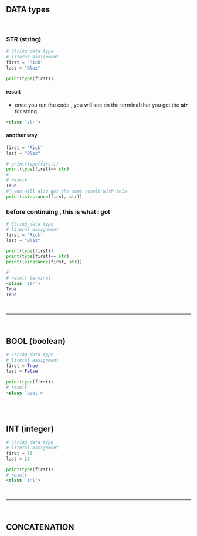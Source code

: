 ## DATA types

<br>

### STR (string)

```python
# String data type
# literal assignment
first = 'Rick'
last = "Blaz"

print(type(first))
```

#### result

- once you run the code , you will see on the terminal that you got the **str** for string

```python
<class 'str'>
```

#### another way

```python
first = 'Rick'
last = "Blaz"

# print(type(first))
print(type(first)== str)
#
# result
True
#💛 you will also get the same result with this
print(isinstance(first, str))
```

### before continuing , this is what i got

```python
# String data type
# literal assignment
first = 'Rick'
last = "Blaz"

print(type(first))
print(type(first)== str)
print(isinstance(first, str))

#
# result terminal
<class 'str'>
True
True
```

<br>

---

<br>

## BOOL (boolean)

```python
# String data type
# literal assignment
first = True
last = False

print(type(first))
# result
<class 'bool'>
```

<br>
<br>

## INT (integer)

```python
# String data type
# literal assignment
first = 56
last = 23

print(type(first))
# result
<class 'int'>
```

<br>

---

<br>

## CONCATENATION
